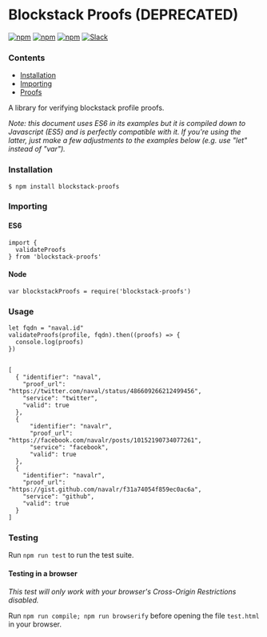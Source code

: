 # Blockstack Proofs (DEPRECATED)

[![npm](https://img.shields.io/npm/l/blockstack-proofs.svg)](https://www.npmjs.com/package/blockstack-proofs)
[![npm](https://img.shields.io/npm/v/blockstack-proofs.svg)](https://www.npmjs.com/package/blockstack-proofs)
[![npm](https://img.shields.io/npm/dm/blockstack-proofs.svg)](https://www.npmjs.com/package/blockstack-proofs)
[![Slack](http://slack.blockstack.org/badge.svg)](http://slack.blockstack.org/)

### Contents

* [Installation](#installation)
* [Importing](#importing)
* [Proofs](#proof)

A library for verifying blockstack profile proofs.

*Note: this document uses ES6 in its examples but it is compiled down to Javascript (ES5) and is perfectly compatible with it. If you're using the latter, just make a few adjustments to the examples below (e.g. use "let" instead of "var").*

### Installation

```
$ npm install blockstack-proofs
```

### Importing

#### ES6

```es6
import {
  validateProofs
} from 'blockstack-proofs'
```

#### Node

```es6
var blockstackProofs = require('blockstack-proofs')
```

### Usage

```es6
let fqdn = "naval.id"
validateProofs(profile, fqdn).then((proofs) => {
  console.log(proofs)
})


[
  { "identifier": "naval",
    "proof_url": "https://twitter.com/naval/status/486609266212499456",
    "service": "twitter",
    "valid": true
  },
  {
      "identifier": "navalr",
      "proof_url": "https://facebook.com/navalr/posts/10152190734077261",
      "service": "facebook",
      "valid": true
  },
  {
    "identifier": "navalr",
    "proof_url": "https://gist.github.com/navalr/f31a74054f859ec0ac6a",
    "service": "github",
    "valid": true
  }
]

```

### Testing

Run `npm run test` to run the test suite.

#### Testing in a browser

*This test will only work with your browser's Cross-Origin Restrictions disabled.*

Run `npm run compile; npm run browserify` before opening the file `test.html`
in your browser.

